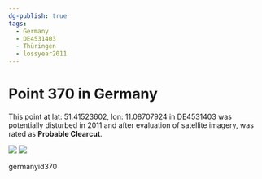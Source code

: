 ```yaml
---
dg-publish: true
tags:
  - Germany
  - DE4531403
  - Thüringen
  - lossyear2011
---
```


# Point 370 in Germany

This point at lat: 51.41523602, lon: 11.08707924 in DE4531403 was potentially disturbed in 2011 and after evaluation of satellite imagery, was rated as **Probable Clearcut**.

<div class='juxtapose' data-showcredits='false'>
<img src='https://baserow-backend-production20240528124524339000000001.s3.amazonaws.com/user_files/4cbb2ud0XIUNr3oHHyfiogw0dgJ2N012_3bff0a10a9c15c70e0feb255c5d8b60b1130777b2529a3d7a40f7e4edfe6265d.png' data-label='December 2009' />
<img src='https://baserow-backend-production20240528124524339000000001.s3.amazonaws.com/user_files/Ed8dqBadz6maTifZI9QpfIO42k8REuJv_972d73a743356b71dff7b363b399598d160b23adc5554a842f3724c288f47dd9.png' data-label='June 2015' />
</div>

germanyid370
